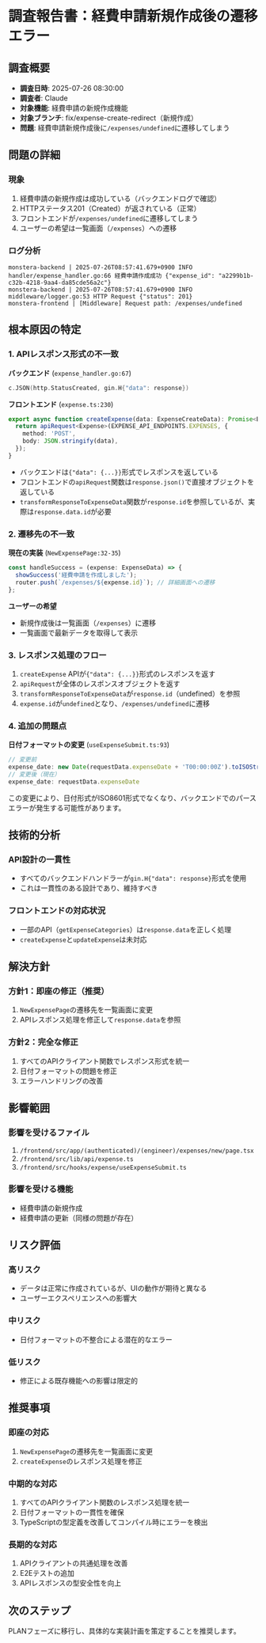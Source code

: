 # 調査報告書：経費申請新規作成後の遷移エラー

## 調査概要
- **調査日時**: 2025-07-26 08:30:00
- **調査者**: Claude
- **対象機能**: 経費申請の新規作成機能
- **対象ブランチ**: fix/expense-create-redirect（新規作成）
- **問題**: 経費申請新規作成後に`/expenses/undefined`に遷移してしまう

## 問題の詳細

### 現象
1. 経費申請の新規作成は成功している（バックエンドログで確認）
2. HTTPステータス201（Created）が返されている（正常）
3. フロントエンドが`/expenses/undefined`に遷移してしまう
4. ユーザーの希望は一覧画面（`/expenses`）への遷移

### ログ分析
```
monstera-backend | 2025-07-26T08:57:41.679+0900 INFO handler/expense_handler.go:66 経費申請作成成功 {"expense_id": "a2299b1b-c32b-4218-9aa4-da85cde56a2c"}
monstera-backend | 2025-07-26T08:57:41.679+0900 INFO middleware/logger.go:53 HTTP Request {"status": 201}
monstera-frontend | [Middleware] Request path: /expenses/undefined
```

## 根本原因の特定

### 1. APIレスポンス形式の不一致
**バックエンド** (`expense_handler.go:67`)
```go
c.JSON(http.StatusCreated, gin.H{"data": response})
```

**フロントエンド** (`expense.ts:230`)
```typescript
export async function createExpense(data: ExpenseCreateData): Promise<Expense> {
  return apiRequest<Expense>(EXPENSE_API_ENDPOINTS.EXPENSES, {
    method: 'POST',
    body: JSON.stringify(data),
  });
}
```

- バックエンドは`{"data": {...}}`形式でレスポンスを返している
- フロントエンドの`apiRequest`関数は`response.json()`で直接オブジェクトを返している
- `transformResponseToExpenseData`関数が`response.id`を参照しているが、実際は`response.data.id`が必要

### 2. 遷移先の不一致
**現在の実装** (`NewExpensePage:32-35`)
```typescript
const handleSuccess = (expense: ExpenseData) => {
  showSuccess('経費申請を作成しました');
  router.push(`/expenses/${expense.id}`); // 詳細画面への遷移
};
```

**ユーザーの希望**
- 新規作成後は一覧画面（`/expenses`）に遷移
- 一覧画面で最新データを取得して表示

### 3. レスポンス処理のフロー
1. `createExpense` APIが`{"data": {...}}`形式のレスポンスを返す
2. `apiRequest`が全体のレスポンスオブジェクトを返す
3. `transformResponseToExpenseData`が`response.id`（undefined）を参照
4. `expense.id`が`undefined`となり、`/expenses/undefined`に遷移

### 4. 追加の問題点
**日付フォーマットの変更** (`useExpenseSubmit.ts:93`)
```typescript
// 変更前
expense_date: new Date(requestData.expenseDate + 'T00:00:00Z').toISOString()
// 変更後（現在）
expense_date: requestData.expenseDate
```
この変更により、日付形式がISO8601形式でなくなり、バックエンドでのパースエラーが発生する可能性があります。

## 技術的分析

### API設計の一貫性
- すべてのバックエンドハンドラーが`gin.H{"data": response}`形式を使用
- これは一貫性のある設計であり、維持すべき

### フロントエンドの対応状況
- 一部のAPI（`getExpenseCategories`）は`response.data`を正しく処理
- `createExpense`と`updateExpense`は未対応

## 解決方針

### 方針1：即座の修正（推奨）
1. `NewExpensePage`の遷移先を一覧画面に変更
2. APIレスポンス処理を修正して`response.data`を参照

### 方針2：完全な修正
1. すべてのAPIクライアント関数でレスポンス形式を統一
2. 日付フォーマットの問題を修正
3. エラーハンドリングの改善

## 影響範囲

### 影響を受けるファイル
1. `/frontend/src/app/(authenticated)/(engineer)/expenses/new/page.tsx`
2. `/frontend/src/lib/api/expense.ts`
3. `/frontend/src/hooks/expense/useExpenseSubmit.ts`

### 影響を受ける機能
- 経費申請の新規作成
- 経費申請の更新（同様の問題が存在）

## リスク評価

### 高リスク
- データは正常に作成されているが、UIの動作が期待と異なる
- ユーザーエクスペリエンスへの影響大

### 中リスク
- 日付フォーマットの不整合による潜在的なエラー

### 低リスク
- 修正による既存機能への影響は限定的

## 推奨事項

### 即座の対応
1. `NewExpensePage`の遷移先を一覧画面に変更
2. `createExpense`のレスポンス処理を修正

### 中期的な対応
1. すべてのAPIクライアント関数のレスポンス処理を統一
2. 日付フォーマットの一貫性を確保
3. TypeScriptの型定義を改善してコンパイル時にエラーを検出

### 長期的な対応
1. APIクライアントの共通処理を改善
2. E2Eテストの追加
3. APIレスポンスの型安全性を向上

## 次のステップ
PLANフェーズに移行し、具体的な実装計画を策定することを推奨します。